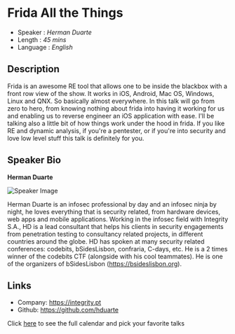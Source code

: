 Frida All the Things
====================

* Speaker   : *Herman Duarte*
* Length    : *45 mins*
* Language  : *English*

Description
-----------

Frida is an awesome RE tool that allows one to be inside the blackbox with a front row view of the show. It works in iOS, Android, Mac OS, Windows, Linux and QNX. So basically almost everywhere. In this talk will go from zero to hero, from knowing nothing about frida into having it working for us and enabling us to reverse engineer an iOS application with ease. I'll be talking also a little bit of how things work under the hood in frida. If you like RE and dynamic analysis, if you're a pentester, or if you're into security and love low level stuff this talk is definitely for you.

Speaker Bio
-----------

**Herman Duarte**

![Speaker Image](https://media.licdn.com/mpr/mpr/shrinknp_400_400/p/1/000/051/08b/1e325fc.jpg)

Herman Duarte is an infosec professional by day and an infosec ninja by night, he loves everything that is security related, from hardware devices, web apps and mobile applications. Working in the infosec field with Integrity S.A., HD is a lead consultant that helps his clients in security engagements from penetration testing to consultancy related projects, in different countries around the globe. HD has spoken at many security related conferences: codebits, bSidesLisbon, confraria, C-days, etc. He is a 2 times winner of the codebits CTF (alongside with his cool teammates). He is one of the organizers of bSidesLisbon (https://bsideslisbon.org).

Links
-----

* Company: https://integrity.pt
* Github: https://github.com/hduarte

Click [here][1] to see the full calendar and pick your favorite talks

[1]: https://pixels.camp/schedule/
